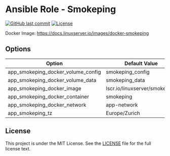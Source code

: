 # Ansible Role - Smokeping

[![GitHub last commit](https://img.shields.io/github/last-commit/ursinn-ansible/role-smokeping?logo=github&style=for-the-badge)](https://github.com/ursinn-ansible/role-smokeping/commits)
[![License](https://img.shields.io/github/license/ursinn-ansible/role-smokeping?style=for-the-badge)](https://github.com/ursinn-ansible/role-smokeping/blob/main/LICENSE)

Docker Image: https://docs.linuxserver.io/images/docker-smokeping

## Options

| Option | Default Value |
| ---- | ---- |
| app_smokeping_docker_volume_config | smokeping_config |
| app_smokeping_docker_volume_data | smokeping_data |
| app_smokeping_docker_image | lscr.io/linuxserver/smokeping |
| app_smokeping_docker_container | smokeping |
| app_smokeping_docker_network | app-network |
| app_smokeping_tz | Europe/Zurich |

## License

This project is under the MIT License. See the [LICENSE](https://github.com/ursinn-ansible/role-smokeping/blob/main/LICENSE) file for the full license text.
